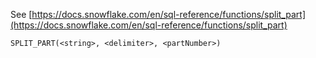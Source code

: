 See [https://docs.snowflake.com/en/sql-reference/functions/split_part](https://docs.snowflake.com/en/sql-reference/functions/split_part)
```
SPLIT_PART(<string>, <delimiter>, <partNumber>)
```
